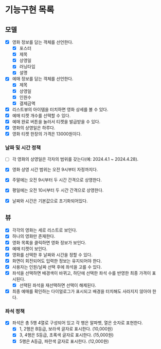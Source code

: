 # 기능구현 목록

## 모델
- [x] 영화 정보를 담는 객체를 선언한다.
    - [x] 포스터
    - [x] 제목
    - [x] 상영일
    - [x] 러닝타임
    - [x] 설명
- [x] 예매 정보를 담는 객체를 선언한다.
    - [x] 제목
    - [x] 상영일
    - [x] 인원수
    - [x] 결제금액

- [x] 리스트뷰의 아이템을 터치하면 영화 상세를 볼 수 있다.
- [x] 예매 티켓 개수를 선택할 수 있다.
- [x] 예매 완료 버튼을 눌러서 티켓을 발급받을 수 있다.
- [x] 영화의 상영일은 하루다.
- [x] 영화 티켓 한장의 가격은 13000원이다.

### 날짜 및 시간 정책
- [ ] 각 영화의 상영일은 각자의 범위를 갖는다(예: 2024.4.1 ~ 2024.4.28).
- [x] 영화 상영 시간 범위는 오전 9시부터 자정까지다.
- [x] 주말에는 오전 9시부터 두 시간 간격으로 상영한다.
- [x] 평일에는 오전 10시부터 두 시간 간격으로 상영한다.
- [x] 날짜와 시간은 기본값으로 초기화되어있다.


## 뷰
- [x] 각각의 영화는 세로 리스트로 보인다.
- [x] 하나의 영화만 존재한다.
- [x] 영화 목록을 클릭하면 영화 정보가 보인다.
- [x] 예매 티켓이 보인다.
- [x] 영화를 선택한 후 날짜와 시간을 정할 수 있다.
- [x] 화면이 회전되어도 입력한 정보는 유지되어야 한다.
- [x] 사용자는 인원/날짜 선택 후에 좌석을 고를 수 있다.
- [x] 좌석을 선택하면 배경색이 바뀌고, 하단에 선택한 좌석 수를 반영한 최종 가격이 표시된다.
  - [x] 선택된 좌석을 재선택하면 선택이 해제된다.
- [x] 최종 예매를 확인하는 다이얼로그가 표시되고 배경을 터치해도 사라지지 않아야 한다.

### 좌석 정책
- [x] 좌석은 총 5행 4열로 구성되어 있고 각 행은 알파벳, 열은 숫자로 표현한다.
  - [x] 1, 2행은 B등급, 보라색 글자로 표시한다. (10,000원)
  - [x] 3, 4행은 S등급, 초록색 글자로 표시한다. (15,000원)
  - [x] 5행은 A등급, 파란색 글자로 표시한다. (12,000원)
